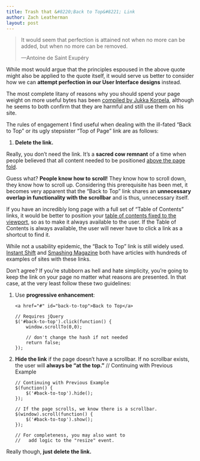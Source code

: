 ```yaml
---
title: Trash that &#8220;Back to Top&#8221; Link
author: Zach Leatherman
layout: post
---
```


> It would seem that perfection is attained not when no more can be added, but when no more can be removed.
> 
> —Antoine de Saint Exupéry

  
  
While most would argue that the principles espoused in the above quote might also be applied to the quote itself, it would serve us better to consider how we can **attempt perfection in our User Interface designs** instead.

The most complete litany of reasons why you should spend your page weight on more useful bytes has been [compiled by Jukka Korpela][1], although he seems to both confirm that they are harmful and still use them on his site.

 [1]: http://www.cs.tut.fi/~jkorpela/www/totop.html

The rules of engagement I find useful when dealing with the ill-fated “Back to Top” or its ugly stepsister “Top of Page” link are as follows:

1.  **Delete the link.**

Really, you don’t need the link. It’s a **sacred cow remnant** of a time when people believed that all content needed to be positioned [above the page fold][2].

 [2]: http://iampaddy.com/lifebelow600/

Guess what? **People know how to scroll!** They know how to scroll down, they know how to scroll up. Considering this prerequisite has been met, it becomes very apparent that the “Back to Top” link shares an **unnecessary overlap in functionality with the scrollbar** and is thus, unnecessary itself.

If you have an incredibly long page with a full set of “Table of Contents” links, it would be better to position your [table of contents fixed to the viewport][3], so as to make it always available to the user. If the Table of Contents is always available, the user will never have to click a link as a shortcut to find it.

 [3]: http://jqueryfordesigners.com/fixed-floating-elements/

While not a usability epidemic, the “Back to Top” link is still widely used. [Instant Shift][4] and [Smashing Magazine][5] both have articles with hundreds of examples of sites with these links.

 [4]: http://www.instantshift.com/2009/07/14/90-creative-back-to-top-links-and-best-practices/
 [5]: http://www.smashingmagazine.com/2008/11/27/short-story-about-top-links/

Don’t agree? If you’re stubborn as hell and hate simplicity, you’re going to keep the link on your page no matter what reasons are presented. In that case, at the very least follow these two guidelines:

1.  Use **progressive enhancement**:

        <a href="#" id="back-to-top">Back to Top</a>

        // Requires jQuery
        $('#back-to-top').click(function() {
            window.scrollTo(0,0);
         
            // don't change the hash if not needed
            return false;
        });

2.  **Hide the link** if the page doesn’t have a scrollbar. If no scrollbar exists, the user will **always be “at the top.”**     // Continuing with Previous Example

        // Continuing with Previous Example
        $(function() {
            $('#back-to-top').hide();
        });
         
        // If the page scrolls, we know there is a scrollbar.
        $(window).scroll(function() {
            $('#back-to-top').show();
        });
         
        // For completeness, you may also want to
        //   add logic to the "resize" event.

Really though, **just delete the link.**
